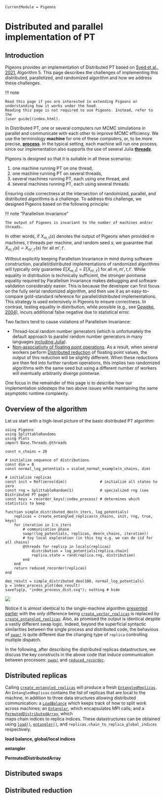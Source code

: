 ```@meta
CurrentModule = Pigeons
```

# Distributed and parallel implementation of PT 

## Introduction

Pigeons provides an implementation of Distributed PT based on [Syed et al., 2021](https://rss.onlinelibrary.wiley.com/doi/10.1111/rssb.12464), 
Algorithm 5. This page describes the challenges of implementing this distributed, 
parallelized, and randomized algorithm and how we address these challenges.

!!! note

    Read this page if you are interested in extending Pigeons or 
    understanding how it works under the hood. 
    Reading this page is not required to use Pigeons. Instead, refer to the 
    [user guide](index.html). 

In Distributed PT, one or several computers run MCMC simulations in parallel and 
communicate with each other to improve MCMC efficiency. 
We use the terminology **machine** for one of these computers, or, to be more precise, 
**[process](https://en.wikipedia.org/wiki/Process_(computing))**.
In the typical setting, each machine will run one process, since our implementation also supports 
the use of several Julia **[threads](https://docs.julialang.org/en/v1/manual/multi-threading/)**.

Pigeons is designed so that it is suitable in all these scenarios:

1. one machine running PT on one thread,
2. one machine running PT on several threads,
3. several machines running PT, each using one thread, and
4. several machines running PT, each using several threads.

Ensuring code correctness at the intersection of randomized, parallel, and distributed algorithms is a challenge. 
To address this challenge, we designed Pigeons based on the following principle:

!!! note "Parallelism Invariance"

    The output of Pigeons is invariant to the number of machines and/or threads.
 

In other words, if $X_{m, t}(s)$ denotes the output of Pigeons when provided $m$ machines, $t$ threads 
per machine, and random seed $s$,
we guarantee that $X_{m, t}(s) = X_{m', t'}(s)$ for all $m', t'$. 

Without explicitly keeping Parallelism Invariance in mind during software construction, 
parallel/distributed implementations of randomized algorithms will 
typically only guarantee $E[X_{m, t}] = E[X_{m', t'}]$ for all $m, m', t, t'$.
While equality in distribution is technically 
sufficient, the stronger pointwise equality required by Parallelism Invariance makes 
debugging and software validation considerably easier. 
This is because the developer can first focus on the fully serial randomized algorithm, 
and then use it as an easy-to-compare gold-standard reference for parallel/distributed 
implementations. 
This strategy is used extensively in Pigeons to ensure correctness. 
In contrast, testing equality in distribution, while possible (e.g., see 
[Geweke, 2004](https://www.jstor.org/stable/27590449#metadata_info_tab_contents)), incurs additional 
false negative due to statistical error. 

Two factors tend to cause violations of Parallelism Invariance: 

- Thread-local random number generators (which is unfortunately the default approach to parallel
    random number generators in many languages [including Julia](https://docs.julialang.org/en/v1/stdlib/Random/#Random.seed!)).
- [Non-associativity of floating point operations](https://en.wikipedia.org/wiki/Associative_property#:~:text=non%2Dassociative%20magmas.-,Nonassociativity%20of%20floating%20point%20calculation,sized%20values%20are%20joined%20together). As a result, when several workers 
    perform [Distributed reduction](https://en.wikipedia.org/wiki/MapReduce) of 
    floating point values, the output of this reduction will be slightly different. 
    When these reductions are then fed into further random operations, this implies 
    two randomized algorithms with the same seed but using a different number of workers 
    will eventually arbitrarily diverge pointwise. 

One focus in the remainder of this page is to describe how our implementation sidesteps 
the two above issues while maintaining the same asymptotic runtime complexity.


## Overview of the algorithm

Let us start with a high-level picture of the basic distributed PT algorithm:

```@example simple_algos
using Pigeons
using SplittableRandoms
using Plots
import Base.Threads.@threads

const n_chains = 20

# initialize sequence of distributions
const dim = 8
const normal_log_potentials = scaled_normal_example(n_chains, dim)

# initialize replicas
const init = Ref(zeros(dim))               # initialize all states to zero
const rng = SplittableRandom(1)            # specialized rng (see Distributed PT page)
const keys = recorder_keys(:index_process) # determines which statistics to keep

function simple_distributed_deo(n_iters, log_potentials)
    replicas = create_entangled_replicas(n_chains, init, rng, true, keys)
    for iteration in 1:n_iters
        # communication phase
        swap!(log_potentials, replicas, deo(n_chains, iteration))
        # toy local exploration (in this toy e.g. we can do iid for all chains)
        @threads for replica in locals(replicas)
            distribution = log_potentials[replica.chain]
            replica.state = rand(replica.rng, distribution)
        end
    end
    return reduced_recorder(replicas)
end

deo_result = simple_distributed_deo(100, normal_log_potentials)
p = index_process_plot(deo_result)
savefig(p, "index_process_dist.svg"); nothing # hide
```

![](index_process_dist.svg)

Notice it is almost identical to the single-machine algorithm [presented earlier](pt.html#Basic-PT-algorithm) with the only difference being [`create_vector_replicas`](@ref) is 
replaced by [`create_entangled_replicas`](@ref). Also, as promised the 
output is identical despite a vastly different swap logic. 
Indeed, beyond the superficial syntactic similarities between the single process and 
distributed code, the behavious of [`swap!`](@ref) is quite different due the changing type 
of `replica` controlling multiple dispatch. 

In the following, after describing the distributed replicas datastructure, we discuss the key constructs in the above code that induce communication 
between processes: [`swap!`](@ref) and [`reduced_recorder`](@ref). 


## Distributed replicas

Calling [`create_entangled_replicas`](@ref) will produce a fresh [`EntangledReplicas`](@ref). 
An `EntangledReplicas` contains the list of replicas that are local to the machine, in addition
to three data structures allowing distributed communication: 
a [`LoadBalance`](@ref) which keeps track of 
how to split work across machines; an [`Entangler`](@ref), which encapsulates MPI calls; 
and a [`PermutedDistributedArray`](@ref), which  
maps chain indices to replica indices.
These datastructures can be obtained using [`load()`](@ref), [`entangler()`](@ref), and 
`replicas.chain_to_replica_global_indices` respectively.


**load balance, global/local indices**

**entangler**

**PermutedDistributedArray**


## Distributed swaps


## Distributed reduction

